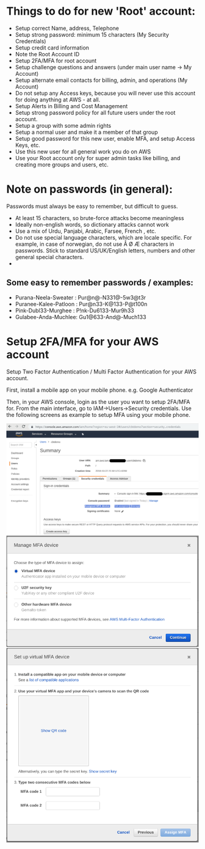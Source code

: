 # Things to do for new 'Root' account:
* Setup correct Name, address, Telephone
* Setup strong password: minimum 15 characters (My Security Credentials)
* Setup credit card information
* Note the Root Account ID
* Setup 2FA/MFA for root account
* Setup challenge questions and answers (under main user name -> My Account)
* Setup alternate email contacts for billing, admin, and operations (My Account)
* Do not setup any Access keys, because you will never use this account for doing anything at AWS - at all.
* Setup Alerts in Billing and Cost Management
* Setup strong password policy for all future users under the root account.
* Setup a group with some admin rights
* Setup a normal user and make it a member of that group
* Setup good password for this new user, enable MFA, and setup Access Keys, etc.
* Use this new user for all general work you do on AWS
* Use your Root account only for super admin tasks like billing, and creating more groups and users, etc.


# Note on passwords (in general):
Passwords must always be easy to remember, but difficult to guess. 
* At least 15 characters, so brute-force attacks become meaningless
* Ideally non-english words, so dictionary attacks cannot work
* Use a mix of Urdu, Panjabi, Arabic, Farsee, French , etc.
* Do not use special language characters, which are locale specific. For example, in case of norwegian, do not use Å Ø Æ characters in passwords. Stick to standard US/UK/English letters, numbers and other general special characters.
* 

## Some easy to remember passwords / examples:
* Purana-Neela-Sweater : Pur@n@-N331@-5w3@t3r
* Puranee-Kalee-Patloon : Pur@n33-K@133-P@t100n
* Pink-Dubl33-Murghee : P!nk-Du6133-Mur9h33
* Gulabee-Anda-Muchlee: Gu1@633-And@-Much133


# Setup 2FA/MFA for your AWS account
Setup Two Factor Authentication / Multi Factor Authentication for your AWS account.

First, install a mobile app on your mobile phone. e.g. Google Authenticator

Then, in your AWS console, login as the user you want to setup 2FA/MFA for. From the main interface, go to IAM->Users->Security credentials. Use the following screens as example to setup MFA using your mobile phone.

![Setup-MFA-1.png](Setup-MFA-1.png)
![Setup-MFA-2.png](Setup-MFA-2.png)
![Setup-MFA-3.png](Setup-MFA-3.png)

